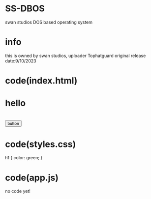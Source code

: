 # SS-DBOS
swan studios DOS based operating system

# info
this is owned by swan studios, uploader Tophatguard
original release date:9/10/2023

# code(index.html)
<!DOCTYPE html>
<html lang="en">
    <head>
        <meta charset="UTF-8">
        <meta http-equiv="X-UA-Compatible" content="IE=edge">
        <meta name="viewport" content="width=device-width, initial-scale=1.0">
        <title>SS-DBOS</title>
    </head>
    <body>
        <h1>hello<h1>
        <button>button</button>
    </body>
</html>

# code(styles.css)
h1 {
    color: green;
}

# code(app.js)
no code yet!
